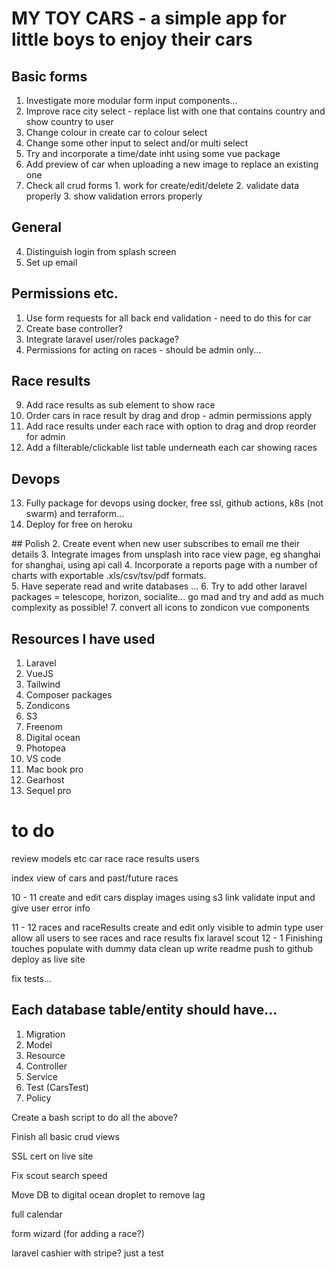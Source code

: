 # MY TOY CARS - a simple app for little boys to enjoy their cars

## Basic forms
1. Investigate more modular form input components...
1. Improve race city select - replace list with one that contains country and show country to user
2. Change colour in create car to colour select
3. Change some other input to select and/or multi select
4. Try and incorporate a time/date inht using some vue package
5.  Add preview of car when uploading a new image to replace an existing one
6. Check all crud forms 1. work for create/edit/delete 2. validate data properly 3. show validation errors properly

## General
4. Distinguish login from splash screen
5. Set up email

## Permissions etc. 
1. Use form requests for all back end validation - need to do this for car
2. Create base controller? 
3. Integrate laravel user/roles package?
4. Permissions for acting on races - should be admin only... 

## Race results
9.  Add race results as sub element to show race
10. Order cars in race result by drag and drop - admin permissions apply
11. Add race results under each race with option to drag and drop reorder for admin
12. Add a filterable/clickable list table underneath each car showing races

##  Devops
13. Fully package for devops using docker, free ssl, github actions, k8s (not swarm) and terraform... 
14. Deploy for free on heroku

## Polish
2.  Create event when new user subscribes to email me their details
3.  Integrate images from unsplash into race view page, eg shanghai for shanghai, using api call
4.  Incorporate a reports page with a number of charts with exportable .xls/csv/tsv/pdf formats.  
5.  Have seperate read and write databases ... 
6.  Try to add other laravel packages = telescope, horizon, socialite... go mad and try and add as much complexity as possible! 
7.  convert all icons to zondicon vue components

## Resources I have used
1. Laravel
2. VueJS
3. Tailwind
4. Composer packages
5. Zondicons
6. S3
7. Freenom
8. Digital ocean
9. Photopea
10. VS code
11. Mac book pro
12. Gearhost
13. Sequel pro

# to do 

review models etc
    car
    race
    race results
    users

index view of cars and past/future races

10 - 11
create and edit cars
    display images using s3 link
    validate input and give user error info

11 - 12
races and raceResults 
    create and edit only visible to admin type user
    allow all users to see races and race results
fix laravel scout
12 - 1
Finishing touches
    populate with dummy data
    clean up
    write readme
    push to github
    deploy as live site

fix tests...

## Each database table/entity should have...

1. Migration
2. Model
3. Resource
4. Controller
5. Service
6. Test (CarsTest)
7. Policy

Create a bash script to do all the above?

Finish all basic crud views

SSL cert on live site

Fix scout search speed

Move DB to digital ocean droplet to remove lag

full calendar

form wizard (for adding a race?)

laravel cashier with stripe? just a test
